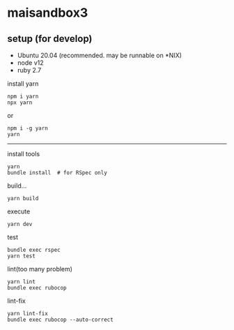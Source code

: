 # maisandbox3

## setup (for develop)

- Ubuntu 20.04 (recommended. may be runnable on *NIX)
- node v12
- ruby 2.7

install yarn

```
npm i yarn
npx yarn
```

or

```
npm i -g yarn
yarn
```

- - -

install tools

```
yarn
bundle install  # for RSpec only
```

build...

```
yarn build
```

execute

```
yarn dev
```

test

```
bundle exec rspec
yarn test
```

lint(too many problem)

```
yarn lint
bundle exec rubocop
```

lint-fix

```
yarn lint-fix
bundle exec rubocop --auto-correct
```
